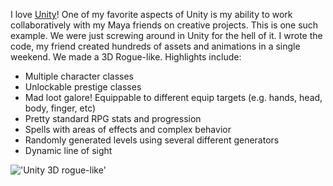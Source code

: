 I love [Unity][unity]!  One of my favorite aspects of Unity is my ability to work collaboratively with my Maya friends on creative projects.  This is one such example.  We were just screwing around in Unity for the hell of it.  I wrote the code, my friend created hundreds of assets and animations in a single weekend.  We made a 3D Rogue-like.  Highlights include:

* Multiple character classes
* Unlockable prestige classes
* Mad loot galore! Equippable to different equip targets (e.g. hands, head, body, finger, etc)
* Pretty standard RPG stats and progression
* Spells with areas of effects and complex behavior
* Randomly generated levels using several different generators
* Dynamic line of sight

!['Unity 3D rogue-like']('/images/unity3droguelike.png')

[unity]: http://unity3d.com